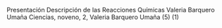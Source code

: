 Presentación Descripción de las Reacciones Químicas Valeria Barquero Umaña
Ciencias, noveno, 2, Valeria Barquero Umaña (5) (1)